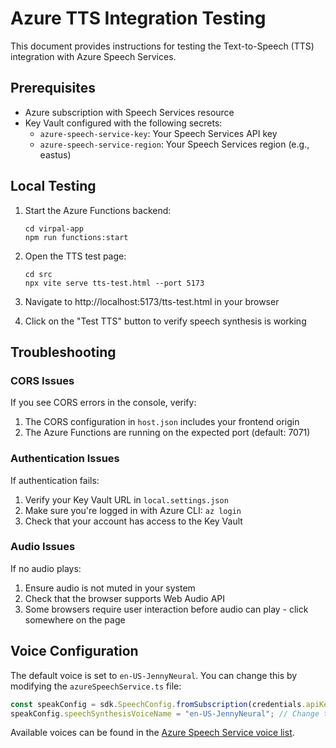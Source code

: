 # Azure TTS Integration Testing

This document provides instructions for testing the Text-to-Speech (TTS) integration with Azure Speech Services.

## Prerequisites

- Azure subscription with Speech Services resource
- Key Vault configured with the following secrets:
  - `azure-speech-service-key`: Your Speech Services API key
  - `azure-speech-service-region`: Your Speech Services region (e.g., eastus)

## Local Testing

1. Start the Azure Functions backend:
   ```
   cd virpal-app
   npm run functions:start
   ```

2. Open the TTS test page:
   ```
   cd src
   npx vite serve tts-test.html --port 5173
   ```

3. Navigate to http://localhost:5173/tts-test.html in your browser

4. Click on the "Test TTS" button to verify speech synthesis is working

## Troubleshooting

### CORS Issues

If you see CORS errors in the console, verify:
1. The CORS configuration in `host.json` includes your frontend origin
2. The Azure Functions are running on the expected port (default: 7071)

### Authentication Issues

If authentication fails:
1. Verify your Key Vault URL in `local.settings.json`
2. Make sure you're logged in with Azure CLI: `az login`
3. Check that your account has access to the Key Vault

### Audio Issues

If no audio plays:
1. Ensure audio is not muted in your system
2. Check that the browser supports Web Audio API
3. Some browsers require user interaction before audio can play - click somewhere on the page

## Voice Configuration

The default voice is set to `en-US-JennyNeural`. You can change this by modifying the `azureSpeechService.ts` file:

```typescript
const speakConfig = sdk.SpeechConfig.fromSubscription(credentials.apiKey, credentials.region);
speakConfig.speechSynthesisVoiceName = "en-US-JennyNeural"; // Change this to your preferred voice
```

Available voices can be found in the [Azure Speech Service voice list](https://docs.microsoft.com/en-us/azure/cognitive-services/speech-service/language-support#neural-voices).
